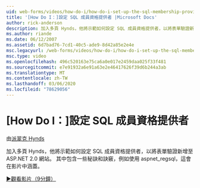 ```yaml
---
uid: web-forms/videos/how-do-i/how-do-i-set-up-the-sql-membership-provider
title: '[How Do I：]設定 SQL 成員資格提供者 |Microsoft Docs'
author: rick-anderson
description: 加入多頁 Hynds，他將示範如何設定 SQL 成員資格提供者，以將表單驗證新增至 ASP.NET 2.0 網站。 有幾個秘訣 。
ms.author: riande
ms.date: 06/12/2007
ms.assetid: 6d7bad76-7cd1-40c5-ade9-8d42a85e2e4e
msc.legacyurl: /web-forms/videos/how-do-i/how-do-i-set-up-the-sql-membership-provider
msc.type: video
ms.openlocfilehash: 496c520163e75ca6a0e017e2459daa025f33f481
ms.sourcegitcommit: e7e91932a6e91a63e2e46417626f39d6b244a3ab
ms.translationtype: MT
ms.contentlocale: zh-TW
ms.lasthandoff: 03/06/2020
ms.locfileid: "78629056"
---
```

# <a name="how-do-i-set-up-the-sql-membership-provider"></a>[How Do I：]設定 SQL 成員資格提供者

由[派翠克 Hynds](https://twitter.com/patrickhynds)

加入多頁 Hynds，他將示範如何設定 SQL 成員資格提供者，以將表單驗證新增至 ASP.NET 2.0 網站。 其中包含一些秘訣和訣竅，例如使用 aspnet\_regsql，這會在影片中涵蓋。

[&#9654;觀看影片（9分鐘）](https://channel9.msdn.com/Blogs/ASP-NET-Site-Videos/how-do-i-set-up-the-sql-membership-provider)
